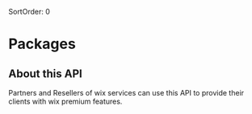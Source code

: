 SortOrder: 0
# Packages

## About this API
Partners and Resellers of wix services can use this API to provide their clients with wix premium features.